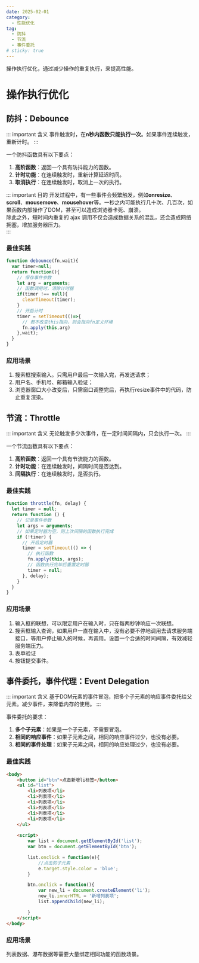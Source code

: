 ```yaml
---
date: 2025-02-01
category:
  - 性能优化
tag:
  - 防抖
  - 节流
  - 事件委托
# sticky: true
---
```

操作执行优化，通过减少操作的重复执行，来提高性能。
<!-- more -->
# **操作执行优化**

## **防抖：Debounce**

::: important 含义
事件触发时，在**n秒内函数只能执行一次**。如果事件连续触发，重新计时。
:::

一个防抖函数具有以下要点：
1. **高阶函数**：返回一个具有防抖能力的函数。
2. **计时功能**：在连续触发时，重新计算延迟时间。
3. **取消执行**：在连续触发时，取消上一次的执行。

::: important 目的
开发过程中，有一些事件会频繁触发，例如**onresize**、**scroll**、**mousemove**、**mousehover**等。一秒之内可能执行几十次、几百次，如果函数内部操作了DOM，甚至可以造成浏览器卡死、崩溃。<br>除此之外，短时间内重复的 ajax 调用不仅会造成数据关系的混乱，还会造成网络拥塞，增加服务器压力。<br>
:::

### **最佳实践**
```js
function debounce(fn,wait){
  var timer=null;
  return function(){
    // 保存事件参数
    let arg = arguments;
    // 函数调用时，清除计时器
    if(timer !== null){
      clearTimeout(timer);
    }
    // 开启计时
    timer = setTimeout(()=>{
      // 若不改变this指向，则会指向fn定义环境
      fn.apply(this,arg)
    },wait);
  }
}
```

### **应用场景**
1. 搜索框搜索输入。只需用户最后一次输入完，再发送请求；
2. 用户名、手机号、邮箱输入验证；
3. 浏览器窗口大小改变后，只需窗口调整完后，再执行resize事件中的代码，防止重复渲染。

## **节流：Throttle**

::: important 含义
无论触发多少次事件，在一定时间间隔内，只会执行一次。
:::

一个节流函数具有以下要点：
1. **高阶函数**：返回一个具有节流能力的函数。
2. **计时功能**：在连续触发时，间隔时间是否达到。
3. **间隔执行**：在连续触发时，是否执行。

### 最佳实践
```js
function throttle(fn, delay) {
  let timer = null;
  return function () {
    // 记录事件参数
    let args = arguments;
    // 如果定时器为空，则上次间隔的函数执行完成
    if (!timer) {
      // 开启定时器
      timer = setTimeout(() => {
        // 执行函数
        fn.apply(this, args);
        // 函数执行完毕后重置定时器
        timer = null;
      }, delay);
    }
  }
}
```

### **应用场景**
1. 输入框的联想，可以限定用户在输入时，只在每两秒钟响应一次联想。
2. 搜索框输入查询，如果用户一直在输入中，没有必要不停地调用去请求服务端接口，等用户停止输入的时候，再调用。设置一个合适的时间间隔，有效减轻服务端压力。
3. 表单验证
4. 按钮提交事件。

## 事件委托，事件代理：Event Delegation

::: important 含义
基于DOM元素的事件冒泡，把多个子元素的响应事件委托给父元素。减少事件，来降低内存的使用。
:::

事件委托的要求：
1. **多个子元素**：如果是一个子元素，不需要冒泡。
2. **相同的响应事件**：如果子元素之间，相同的响应事件过少，也没有必要。
3. **相同的事件处理**：如果子元素之间，相同的响应处理过少，也没有必要。

### 最佳实践
```html
<body>
    <button id="btn">点击新增li标签</button>
    <ul id="list">
        <li>列表项</li>
        <li>列表项</li>
        <li>列表项</li>
        <li>列表项</li>
        <li>列表项</li>
        <li>列表项</li>
    </ul>
    
    <script>
        var list = document.getElementById('list');
        var btn = document.getElementById('btn');

        list.onclick = function(e){
            //点击的子元素
            e.target.style.color = 'blue';
        }

        btn.onclick = function(){
            var new_li = document.createElement('li'); 
            new_li.innerHTML = '新增列表项';
            list.appendChild(new_li);

        }
    </script>
</body>
```
### 应用场景
列表数据、瀑布数据等需要大量绑定相同功能的函数场景。


